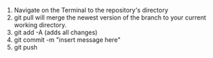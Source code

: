 1. Navigate on the Terminal to the repository's directory
2. git pull will merge the newest version of the branch to your current working directory.
3. git add -A (adds all changes)
4. git commit -m "insert message here"
5. git push